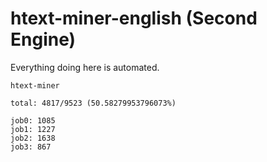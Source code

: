 # htext-miner-english (Second Engine)

Everything doing here is automated.

```
htext-miner

total: 4817/9523 (50.58279953796073%)

job0: 1085
job1: 1227
job2: 1638
job3: 867
```